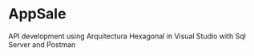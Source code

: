 # AppSale
API development using Arquitectura Hexagonal in Visual Studio with Sql Server and Postman
